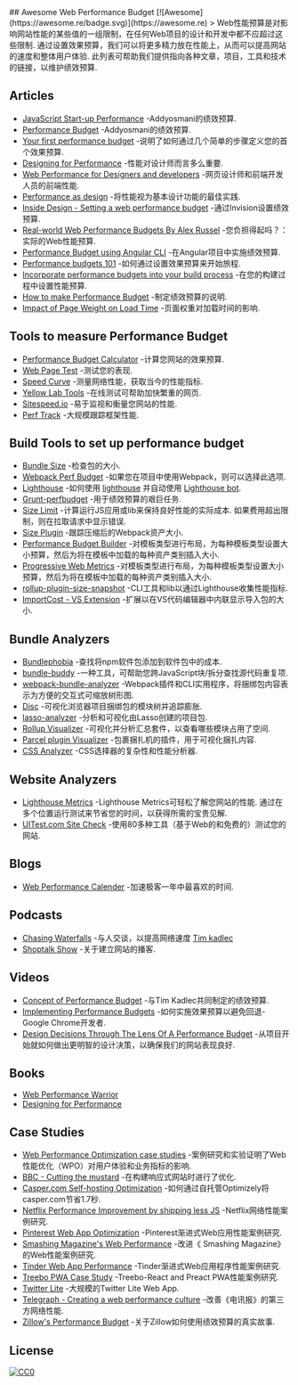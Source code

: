 <div class="github-widget" data-repo="pajaydev/awesome-web-performance-budget"></div>
<script async src="https://pagead2.googlesyndication.com/pagead/js/adsbygoogle.js"></script><ins class="adsbygoogle" style="display:block" data-ad-client="ca-pub-6890694312814945" data-ad-slot="5473692530" data-ad-format="auto"  data-full-width-responsive="true"></ins>
## Awesome Web Performance Budget [![Awesome](https://awesome.re/badge.svg)](https://awesome.re)
 &gt; Web性能预算是对影响网站性能的某些值的一组限制，在任何Web项目的设计和开发中都不应超过这些限制. 通过设置效果预算，我们可以将更多精力放在性能上，从而可以提高网站的速度和整体用户体验. 此列表可帮助我们提供指向各种文章，项目，工具和技术的链接，以维护绩效预算.




## Articles
- [JavaScript Start-up Performance](https://medium.com/reloading/javascript-start-up-performance-69200f43b201) -Addyosmani的绩效预算.
- [Performance Budget](https://addyosmani.com/blog/performance-budgets/) -Addyosmani的绩效预算.
- [Your first performance budget](https://web.dev/your-first-performance-budget/) -说明了如何通过几个简单的步骤定义您的首个效果预算.
- [Designing for Performance](http://designingforperformance.com/index.html#table-of-contents) -性能对设计师而言多么重要.
- [Web Performance for Designers and developers](https://csswizardry.com/2013/01/front-end-performance-for-web-designers-and-front-end-developers/) -网页设计师和前端开发人员的前端性能.
- [Performance as design](http://bradfrost.com/blog/post/performance-as-design/) -将性能视为基本设计功能的最佳实践.
- [Inside Design - Setting a web performance budget](https://www.invisionapp.com/inside-design/setting-a-web-performance-budget/) -通过Invision设置绩效预算.
- [Real-world Web Performance Budgets By Alex Russel](https://infrequently.org/2017/10/can-you-afford-it-real-world-web-performance-budgets/) -您负担得起吗？：实际的Web性能预算.
- [Performance Budget using Angular CLI](https://medium.com/dailyjs/how-did-angular-cli-budgets-save-my-day-and-how-they-can-save-yours-300d534aae7a) -在Angular项目中实施绩效预算.
- [Performance budgets 101](https://web.dev/performance-budgets-101/) -如何通过设置效果预算来开始旅程.
- [Incorporate performance budgets into your build process](https://web.dev/incorporate-performance-budgets-into-your-build-tools) -在您的构建过程中设置性能预算.
- [How to make Performance Budget](http://v3.danielmall.com/articles/how-to-make-a-performance-budget/) -制定绩效预算的说明.
- [Impact of Page Weight on Load Time](https://paulcalvano.com/2018-07-02-impact-of-page-weight-on-load-time/) -页面权重对加载时间的影响.

## Tools to measure Performance Budget

- [Performance Budget Calculator](http://www.performancebudget.io/) -计算您网站的效果预算.
- [Web Page Test](https://www.webpagetest.org/easy) -测试您的表现.
- [Speed Curve](https://speedcurve.com) -测量网络性能，获取当今的性能指标.
- [Yellow Lab Tools](https://yellowlab.tools/) -在线测试可帮助加快繁重的网页.
- [Sitespeed.io](https://www.sitespeed.io/) -易于监视和衡量您网站的性能.
- [Perf Track](https://perf-track.web.app/) -大规模跟踪框架性能.

## Build Tools to set up performance budget

- [Bundle Size](https://github.com/siddharthkp/bundlesize) -检查包的大小.
- [Webpack Perf Budget](https://webpack.js.org/configuration/performance/) -如果您在项目中使用Webpack，则可以选择此选项.
- [Lighthouse](https://web.dev/use-lighthouse-for-performance-budgets/) -如何使用 [lighthouse](https://developers.google.com/web/tools/lighthouse) 并自动使用 [Lighthouse bot](https://web.dev/using-lighthouse-bot-to-set-a-performance-budget/).
- [Grunt-perfbudget](https://github.com/tkadlec/grunt-perfbudget) -用于绩效预算的艰巨任务.
- [Size Limit](https://github.com/ai/size-limit)  -计算运行JS应用或lib来保持良好性能的实际成本. 如果费用超出限制，则在拉取请求中显示错误.
- [Size Plugin](https://github.com/GoogleChromeLabs/size-plugin) -跟踪压缩后的Webpack资产大小.
- [Performance Budget Builder](https://github.com/GoogleChromeLabs/pr-bot) -对模板类型进行布局，为每种模板类型设置大小预算，然后为将在模板中加载的每种资产类别插入大小.
- [Progressive Web Metrics](https://github.com/paulirish/pwmetrics) -对模板类型进行布局，为每种模板类型设置大小预算，然后为将在模板中加载的每种资产类别插入大小. 
- [rollup-plugin-size-snapshot](https://github.com/TrySound/rollup-plugin-size-snapshot) -CLI工具和lib以通过Lighthouse收集性能指标.
- [ImportCost - VS Extension](https://marketplace.visualstudio.com/items?itemName=wix.vscode-import-cost) -扩展以在VS代码编辑器中内联显示导入包的大小.

## Bundle Analyzers

- [Bundlephobia](https://bundlephobia.com/) -查找将npm软件包添加到软件包中的成本.
- [bundle-buddy](https://bundle-buddy.firebaseapp.com/) -一种工具，可帮助您跨JavaScript块/拆分查找源代码重复项.
- [webpack-bundle-analyzer](https://github.com/webpack-contrib/webpack-bundle-analyzer) -Webpack插件和CLI实用程序，将捆绑包内容表示为方便的交互式可缩放树形图.
- [Disc](http://hughsk.io/disc/) -可视化浏览器项目捆绑包的模块树并追踪膨胀. 
- [lasso-analyzer](https://github.com/ajay2507/lasso-analyzer) -分析和可视化由Lasso创建的项目包.
- [Rollup Visualizer](https://github.com/btd/rollup-plugin-visualizer) -可视化并分析汇总套件，以查看哪些模块占用了空间.
- [Parcel plugin Visualizer](https://github.com/gregtillbrook/parcel-plugin-bundle-visualiser) -包裹捆扎机的插件，用于可视化捆扎内容.
- [CSS Analyzer](https://github.com/macbre/analyze-css) -CSS选择器的复杂性和性能分析器.

## Website Analyzers
- [Lighthouse Metrics](https://lighthouse-metrics.com/)  -Lighthouse Metrics可轻松了解您网站的性能. 通过在多个位置运行测试来节省您的时间，以获得所需的宝贵见解.
- [UITest.com Site Check](https://uitest.com/check/) -使用80多种工具（基于Web的和免费的）测试您的网站.

## Blogs
- [Web Performance Calender](https://calendar.perfplanet.com/2020/) -加速极客一年中最喜欢的时间.

## Podcasts
- [Chasing Waterfalls](https://chasingwaterfalls.io/) -与人交谈，以提高网络速度 [Tim kadlec](https://timkadlec.com/)
- [Shoptalk Show](https://shoptalkshow.com/) -关于建立网站的播客.

## Videos

- [Concept of Performance Budget](https://www.youtube.com/watch?list=PLYo5nh8xQFpkwsu9QNlCpPGkmCCuTTWDJ&v=yqejmZrtmNg) -与Tim Kadlec共同制定的绩效预算.
- [Implementing Performance Budgets](https://youtu.be/vVlpCmK1l5k) -如何实施效果预算以避免回退-Google Chrome开发者.
- [Design Decisions Through The Lens Of A Performance Budget](https://vimeo.com/108328247) -从项目开始就如何做出更明智的设计决策，以确保我们的网站表现良好.

## Books

- [Web Performance Warrior](https://www.oreilly.com/library/view/web-performance-warrior/9781492048114/)
- [Designing for Performance](http://designingforperformance.com/)

## Case Studies

- [Web Performance Optimization case studies](https://wpostats.com/) -案例研究和实验证明了Web性能优化（WPO）对用户体验和业务指标的影响.
- [BBC - Cutting the mustard](http://responsivenews.co.uk/post/18948466399/cutting-the-mustard) -在构建响应式网站时进行了优化.
- [Casper.com Self-hosting Optimization](https://medium.com/caspertechteam/we-shaved-1-7-seconds-off-casper-com-by-self-hosting-optimizely-2704bcbff8ec) -如何通过自托管Optimizely将casper.com节省1.7秒.
- [Netflix Performance Improvement by shipping less JS](https://medium.com/dev-channel/a-netflix-web-performance-case-study-c0bcde26a9d9) -Netflix网络性能案例研究.
- [Pinterest Web App Optimization](https://medium.com/dev-channel/a-pinterest-progressive-web-app-performance-case-study-3bd6ed2e6154/) -Pinterest渐进式Web应用性能案例研究.
- [Smashing Magazine's Web Performance](https://www.smashingmagazine.com/2014/09/improving-smashing-magazine-performance-case-study/) -改进《 Smashing Magazine》的Web性能案例研究.
- [Tinder Web App Performance](https://medium.com/@addyosmani/a-tinder-progressive-web-app-performance-case-study-78919d98ece0/) -Tinder渐进式Web应用程序性能案例研究.
- [Treebo PWA Case Study](https://medium.com/dev-channel/treebo-a-react-and-preact-progressive-web-app-performance-case-study-5e4f450d5299/) -Treebo-React and Preact PWA性能案例研究.
- [Twitter Lite](https://medium.com/@paularmstrong/twitter-lite-and-high-performance-react-progressive-web-apps-at-scale-d28a00e780a3/) -大规模的Twitter Lite Web App.
- [Telegraph - Creating a web performance culture](https://medium.com/the-telegraph-engineering/improving-third-party-web-performance-at-the-telegraph-a0a1000be5) -改善《电讯报》的第三方网络性能.
- [Zillow's Performance Budget](https://www.zillow.com/engineering/bigger-faster-more-engaging-budget/) -关于Zillow如何使用绩效预算的真实故事.

## License

[![CC0](https://mirrors.creativecommons.org/presskit/buttons/88x31/svg/cc-zero.svg)](https://creativecommons.org/publicdomain/zero/1.0)
